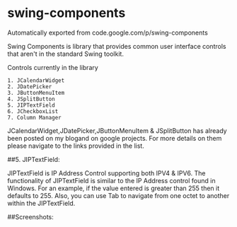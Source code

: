 # swing-components
Automatically exported from code.google.com/p/swing-components

Swing Components is library that provides common user interface controls that aren't in the standard Swing toolkit.

Controls currently in the library

    1. JCalendarWidget
    2. JDatePicker
    3. JButtonMenuItem
    4. JSplitButton
    5. JIPTextField
    6. JCheckboxList
    7. Column Manager 

JCalendarWidget,JDatePicker,JButtonMenuItem &amp; JSplitButton has already been posted on my blogand on google projects. For more details on them please navigate to the links provided in the list.

##5. JIPTextField:

JIPTextField is IP Address Control supporting both IPV4 &amp; IPV6. The functionality of JIPTextField is similar to the IP Address control found in Windows. For an example, if the value entered is greater than 255 then it defaults to 255. Also, you can use Tab to navigate from one octet to another within the JIPTextField.

##Screenshots: 
